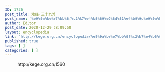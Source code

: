 ```yaml
---
ID: 1726
post_title: 难经·三十九难
post_name: '%e9%9a%be%e7%bb%8f%c2%b7%e4%b8%89%e5%8d%81%e4%b9%9d%e9%9a%be'
author: Editor
post_date: 2020-12-29 18:09:50
layout: encyclopedia
link: 'http://kege.org.cn/encyclopedia/%e9%9a%be%e7%bb%8f%c2%b7%e4%b8%89%e5%8d%81%e4%b9%9d%e9%9a%be'
published: true
tags: [ ]
categories: [ ]
---
```

<!-- wp:embed {"url":"http://kege.org.cn/1560","type":"wp-embed","providerNameSlug":"kege-org-cn","className":""} -->
<figure class="wp-block-embed is-type-wp-embed is-provider-kege-org-cn wp-block-embed-kege-org-cn"><div class="wp-block-embed__wrapper">
http://kege.org.cn/1560
</div></figure>
<!-- /wp:embed -->
